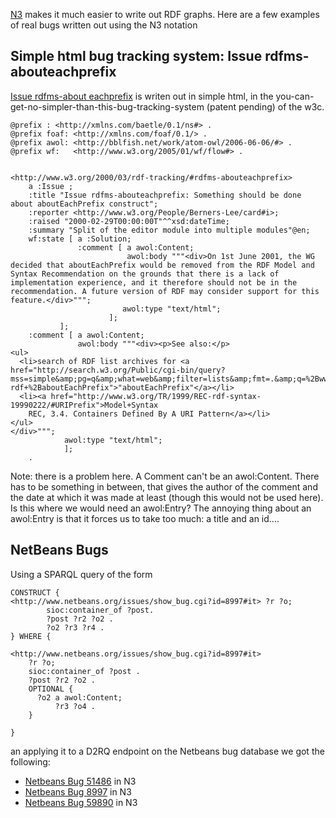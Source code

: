 [N3](http://www.w3.org/2000/10/swap/doc/Overview.html) makes it much easier to write out RDF graphs. Here are a few examples of real bugs written out using the N3 notation

## Simple html bug tracking system: Issue rdfms-abouteachprefix ##

[Issue rdfms-about eachprefix](http://www.w3.org/2000/03/rdf-tracking/#rdfms-abouteachprefix) is writen out in simple html, in the you-can-get-no-simpler-than-this-bug-tracking-system (patent pending) of the w3c.

```
@prefix : <http://xmlns.com/baetle/0.1/ns#> .
@prefix foaf: <http://xmlns.com/foaf/0.1/> .
@prefix awol: <http://bblfish.net/work/atom-owl/2006-06-06/#> .
@prefix wf:   <http://www.w3.org/2005/01/wf/flow#> .


<http://www.w3.org/2000/03/rdf-tracking/#rdfms-abouteachprefix>
    a :Issue ; 
    :title "Issue rdfms-abouteachprefix: Something should be done about aboutEachPrefix construct"; 
    :reporter <http://www.w3.org/People/Berners-Lee/card#i>;
    :raised "2000-02-29T00:00:00T"^^xsd:dateTime;
    :summary "Split of the editor module into multiple modules"@en;
    wf:state [ a :Solution;
               :comment [ a awol:Content;
                          awol:body """<div>On 1st June 2001, the WG decided that aboutEachPrefix would be removed from the RDF Model and Syntax Recommendation on the grounds that there is a lack of implementation experience, and it therefore should not be in the recommendation. A future version of RDF may consider support for this feature.</div>""";
                         awol:type "text/html";
                      ];
           ];
    :comment [ a awol:Content;
               awol:body """<div><p>See also:</p>
<ul>
  <li>search of RDF list archives for <a href="http://search.w3.org/Public/cgi-bin/query?mss=simple&amp;pg=q&amp;what=web&amp;filter=lists&amp;fmt=.&amp;q=%2Bwww-rdf+%2BaboutEachPrefix">"aboutEachPrefix"</a></li>
  <li><a href="http://www.w3.org/TR/1999/REC-rdf-syntax-19990222/#URIPrefix">Model+Syntax
    REC, 3.4. Containers Defined By A URI Pattern</a></li>
</ul>
</div>""";
            awol:type "text/html";
            ];
    .

```

Note: there is a problem here. A Comment can't be an awol:Content. There has to be something in between, that gives the author of the comment and the date at which it was made at least (though this would not be used here). Is this where we would need an awol:Entry? The annoying thing about an awol:Entry is that it forces us to take too much: a title and an id....

## NetBeans Bugs ##

Using a SPARQL query of the form

```
CONSTRUCT {
<http://www.netbeans.org/issues/show_bug.cgi?id=8997#it> ?r ?o;
        sioc:container_of ?post.
        ?post ?r2 ?o2 .
        ?o2 ?r3 ?r4 .
} WHERE {

<http://www.netbeans.org/issues/show_bug.cgi?id=8997#it>
    ?r ?o;
    sioc:container_of ?post .
    ?post ?r2 ?o2 .
    OPTIONAL {
      ?o2 a awol:Content;
          ?r3 ?o4 .
    }

}
```

an applying it to a D2RQ endpoint on the Netbeans bug database we got the following:

  * [Netbeans Bug 51486](http://baetle.googlecode.com/svn/trunk/examples/NetbeansBug51486.n3) in N3
  * [Netbeans Bug 8997](http://baetle.googlecode.com/svn/trunk/examples/NetbeansBug51486.n3) in N3
  * [Netbeans Bug 59890](http://baetle.googlecode.com/svn/trunk/examples/NetbeansBug51486.n3) in N3